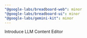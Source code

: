 ```yaml
---
"@google-labs/breadboard-web": minor
"@google-labs/breadboard-ui": minor
"@google-labs/gemini-kit": minor
---
```


Introduce LLM Content Editor
